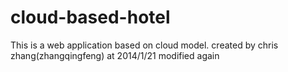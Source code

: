 cloud-based-hotel
=================

This is a web application based on cloud model.
created by chris zhang(zhangqingfeng) at 2014/1/21
modified again

